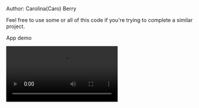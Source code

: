 Author: Carolina(Caro) Berry

Feel free to use some or all of this code if you're trying to complete a similar project.

App demo

![alt text](liri-js.webm)
